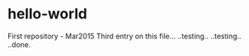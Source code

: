 # hello-world
First repository - Mar2015
Third entry on this file...
..testing..
..testing..
..done.
